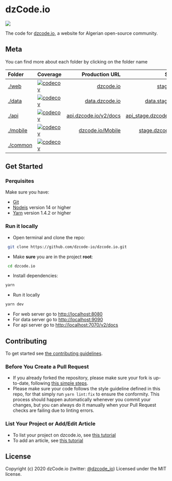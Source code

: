 # dzCode.io

[<img src="http://img.shields.io/badge/Join%20us%20on%20Slack-@dzCode.io-yellow.svg?logo=slack">](https://join.slack.com/t/dzcode/shared_invite/zt-ek9kscb7-m8z_~cBjX79l~uchuABPFQ)

The code for [dzcode.io](https://dzcode.io), a website for Algerian open-source community.

## Meta

You can find more about each folder by clicking on the folder name

| Folder               | Coverage                                                                                                                       |                                         Production URL |                                                        Staging URL |                                               Local URL |
| :------------------- | :----------------------------------------------------------------------------------------------------------------------------- | -----------------------------------------------------: | -----------------------------------------------------------------: | ------------------------------------------------------: |
| [./web](./web)       | [![codecov](https://codecov.io/gh/dzcode-io/dzcode.io/graph/badge.svg?flag=web)](https://codecov.io/gh/dzcode-io/dzcode.io)    |                         [dzcode.io](https://dzcode.io) |                         [stage.dzcode.io](https://stage.dzcode.io) |                 [localhost:8080](http://localhost:8080) |
| [./data](./data)     | [![codecov](https://codecov.io/gh/dzcode-io/dzcode.io/graph/badge.svg?flag=data)](https://codecov.io/gh/dzcode-io/dzcode.io)   |               [data.dzcode.io](https://data.dzcode.io) |               [data.stage.dzcode.io](https://data.stage.dzcode.io) |                 [localhost:9090](http://localhost:9090) |
| [./api](./api)       | [![codecov](https://codecov.io/gh/dzcode-io/dzcode.io/graph/badge.svg?flag=api)](https://codecov.io/gh/dzcode-io/dzcode.io)    | [api.dzcode.io/v2/docs](https://api.dzcode.io/v2/docs) | [api_stage.dzcode.io/v2/docs](https://api_stage.dzcode.io/v2/docs) | [localhost:7070/v2/docs](http://localhost:7070/v2/docs) |
| [./mobile](./mobile) | [![codecov](https://codecov.io/gh/dzcode-io/dzcode.io/graph/badge.svg?flag=mobile)](https://codecov.io/gh/dzcode-io/dzcode.io) |           [dzcode.io/Mobile](https://dzcode.io/Mobile) |           [stage.dzcode.io/Mobile](https://stage.dzcode.io/Mobile) |               [localhost:19002](http://localhost:19002) |
| [./common](./common) | [![codecov](https://codecov.io/gh/dzcode-io/dzcode.io/graph/badge.svg?flag=common)](https://codecov.io/gh/dzcode-io/dzcode.io) |                                                        |                                                                    |                                                         |

## Get Started

### Perquisites

Make sure you have:

- [Git](https://git-scm.com/)
- [Nodejs](https://nodejs.org/) version 14 or higher
- [Yarn](https://yarnpkg.com/) version 1.4.2 or higher

### Run it locally

- Open terminal and clone the repo:

```sh
 git clone https://github.com/dzcode-io/dzcode.io.git
```

- Make **sure** you are in the project **root**:

```sh
 cd dzcode.io
```

- Install dependencies:

```sh
yarn
```

- Run it locally

```sh
yarn dev
```

- For web server go to <http://localhost:8080>
- For data server go to <http://localhost:9090>
- For api server go to <http://localhost:7070/v2/docs>

## Contributing

To get started see [the contributing guidelines](https://github.com/dzcode-io/dzcode.io/blob/main/.github/CONTRIBUTING.md).

### Before You Create a Pull Request

- If you already forked the repository, please make sure your fork is up-to-date, following [this simple steps](https://www.dzcode.io/Learn/Git_Basics/Syncing_An_Old_Forked_Repository_With_Upstream).
- Please make sure your code follows the style guideline defined in this repo, for that simply run `yarn lint:fix` to ensure the conformity. This process should happen automatically whenever you commit your changes, but you can always do it manually when your Pull Request checks are failing due to linting errors.

### List Your Project or Add/Edit Article

- To list your project on dzcode.io, see [this tutorial](https://dzcode.io/Learn/About_dzcode_io/Add_Your_Project_To_dzcode_io)
- To add an article, see [this tutorial](https://dzcode.io/Learn/About_dzcode_io/Add_Your_Article_To_dzcode_io)

## License

Copyright (c) 2020 dzCode.io (twitter: [@dzcode_io](https://twitter.com/dzcode_io)) Licensed under the MIT license.
